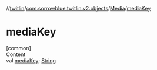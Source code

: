 //[twitlin](../../index.md)/[com.sorrowblue.twitlin.v2.objects](../index.md)/[Media](index.md)/[mediaKey](media-key.md)



# mediaKey  
[common]  
Content  
val [mediaKey](media-key.md): [String](https://kotlinlang.org/api/latest/jvm/stdlib/kotlin/-string/index.html)  



